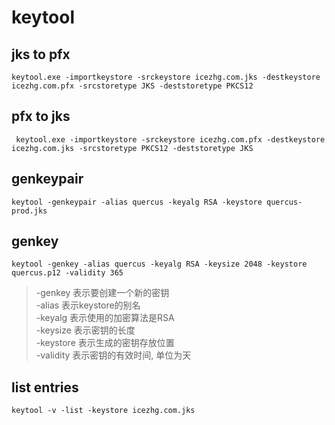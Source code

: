 # keytool

## jks to pfx
```
keytool.exe -importkeystore -srckeystore icezhg.com.jks -destkeystore icezhg.com.pfx -srcstoretype JKS -deststoretype PKCS12
```

## pfx to jks
```
 keytool.exe -importkeystore -srckeystore icezhg.com.pfx -destkeystore icezhg.com.jks -srcstoretype PKCS12 -deststoretype JKS
```

## genkeypair
```
keytool -genkeypair -alias quercus -keyalg RSA -keystore quercus-prod.jks
```

## genkey
```
keytool -genkey -alias quercus -keyalg RSA -keysize 2048 -keystore quercus.p12 -validity 365
```
> -genkey 表示要创建一个新的密钥  
> -alias 表示keystore的别名  
> -keyalg 表示使用的加密算法是RSA  
> -keysize 表示密钥的长度  
> -keystore 表示生成的密钥存放位置  
> -validity 表示密钥的有效时间, 单位为天  

## list entries
```
keytool -v -list -keystore icezhg.com.jks
```
